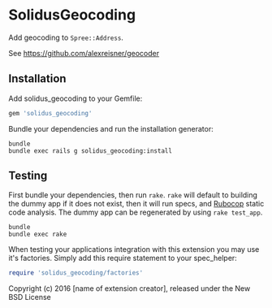 SolidusGeocoding
================

Add geocoding to `Spree::Address`.

See https://github.com/alexreisner/geocoder

Installation
------------

Add solidus_geocoding to your Gemfile:

```ruby
gem 'solidus_geocoding'
```

Bundle your dependencies and run the installation generator:

```shell
bundle
bundle exec rails g solidus_geocoding:install
```

Testing
-------

First bundle your dependencies, then run `rake`. `rake` will default to building the dummy app if it does not exist, then it will run specs, and [Rubocop](https://github.com/bbatsov/rubocop) static code analysis. The dummy app can be regenerated by using `rake test_app`.

```shell
bundle
bundle exec rake
```

When testing your applications integration with this extension you may use it's factories.
Simply add this require statement to your spec_helper:

```ruby
require 'solidus_geocoding/factories'
```

Copyright (c) 2016 [name of extension creator], released under the New BSD License
